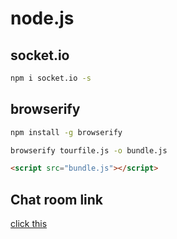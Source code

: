 # node.js
## socket.io
```cmd
npm i socket.io -s
```
## browserify
```cmd
npm install -g browserify
```
```cmd
browserify tourfile.js -o bundle.js
```
```html
<script src="bundle.js"></script>
```
## Chat room link
[click this](https://paul90317.github.io/ChatRoom/)
